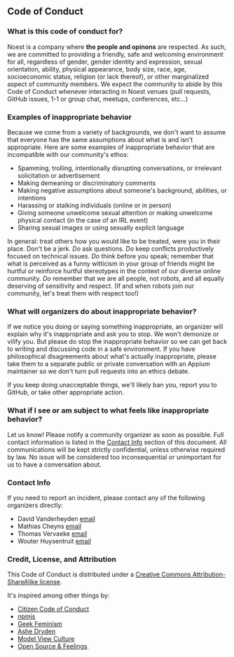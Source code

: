 ## Code of Conduct

### What is this code of conduct for?

Noest is a company where **the people and opinons** are respected. As such, we are committed to providing a friendly, safe and welcoming environment for all, regardless of gender, gender identity and expression, sexual orientation, ability, physical appearance, body size, race, age, socioeconomic status, religion (or lack thereof), or other marginalized aspect of community members. We expect the community to abide by this Code of Conduct whenever interacting in Noest venues (pull requests, GitHub issues, 1-1 or group chat, meetups, conferences, etc...)

### Examples of inappropriate behavior

Because we come from a variety of backgrounds, we don't want to assume that everyone has the same assumptions about what is and isn't appropriate. Here are some examples of inappropriate behavior that are incompatible with our community's ethos:

* Spamming, trolling, intentionally disrupting conversations, or irrelevant solicitation or advertisement
* Making demeaning or discriminatory comments
* Making negative assumptions about someone's background, abilities, or intentions
* Harassing or stalking individuals (online or in person)
* Giving someone unwelcome sexual attention or making unwelcome physical contact (in the case of an IRL event)
* Sharing sexual images or using sexually explicit language

In general: treat others how you would like to be treated, were you in their place. Don't be a jerk. _Do_ ask questions. _Do_ keep conflicts productively focused on technical issues. _Do_ think before you speak; remember that what is perceived as a funny witticism in your group of friends might be hurtful or reinforce hurtful stereotypes in the context of our diverse online community. _Do_ remember that we are all people, not robots, and all equally deserving of sensitivity and respect. (If and when robots join our community, let's treat them with respect too!)

### What will organizers do about inappropriate behavior?

If we notice you doing or saying something inappropriate, an organizer will explain why it's inappropriate and ask you to stop. We won't demonize or vilify you. But please do stop the inappropriate behavior so we can get back to writing and discussing code in a safe environment. If you have philosophical disagreements about what's actually inappropriate, please take them to a separate public or private conversation with an Appium maintainer so we don't turn pull requests into an ethics debate.

If you keep doing unacceptable things, we'll likely ban you, report you to GitHub, or take other appropriate action.

### What if I see or am subject to what feels like inappropriate behavior?

Let us know! Please notify a community organizer as soon as possible. Full contact information is listed in the [Contact Info](#contact-info) section of this document. All communications will be kept strictly confidential, unless otherwise required by law. No issue will be considered too inconsequential or unimportant for us to have a conversation about.

### Contact Info

If you need to report an incident, please contact any of the following organizers directly:

* David Vanderheyden [email](mailto:david.vanderheyden@noest.it)
* Mathias Cheyns [email](mailto:mathias.cheyns@noest.it)
* Thomas Vervaeke [email](mailto:thomas.vervaeke@noest.it)
* Wouter Huysentruit [email](mailto:wouter.huysentruit@noest.it)

### Credit, License, and Attribution

This Code of Conduct is distributed under a [Creative Commons Attribution-ShareAlike license](http://creativecommons.org/licenses/by-sa/3.0/).

It's inspired among other things by:
* [Citizen Code of Conduct](http://citizencodeofconduct.org/)
* [npmjs](https://www.npmjs.com/policies/conduct)
* [Geek Feminism](http://geekfeminism.wikia.com/wiki/Conference_anti-harassment/Policy)
* [Ashe Dryden](http://www.ashedryden.com/blog/codes-of-conduct-101-faq)
* [Model View Culture](https://modelviewculture.com/issues/events)
* [Open Source & Feelings](http://osfeels.com/conduct).
